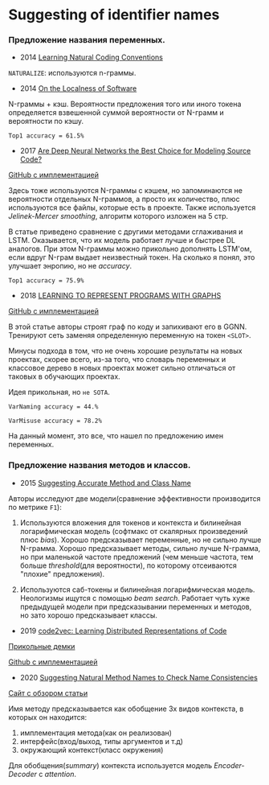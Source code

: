 # Suggesting of identifier names

### Предложение названия переменных.

- 2014 [Learning Natural Coding Conventions](https://www.researchgate.net/profile/Earl_Barr/publication/260250447_Learning_Natural_Coding_Conventions/links/0c96053abd4a775a80000000/Learning-Natural-Coding-Conventions.pdf)

`NATURALIZE`: используются n-граммы.

- 2014 [On the Localness of Software](http://zptu.net/papers/fse2014_localness.pdf)

N-граммы + кэш. Вероятности предложения того или иного токена определяется взвешенной суммой вероятности от N-грамм и вероятности по кэшу.

`Top1 accuracy = 61.5%`

- 2017 [Are Deep Neural Networks the Best Choice for Modeling Source Code?](https://vhellendoorn.github.io/PDF/fse2017.pdf)

[GitHub с имплементацией](https://github.com/SLP-team/SLP-Core/tree/master/FSE'17%20Replication)

Здесь тоже используются N-граммы с кэшем, но запоминаются не вероятности отдельных N-граммов, а просто их количество, плюс используются все файлы, которые есть в проекте. Также используется *Jelinek-Mercer smoothing*, алгоритм которого изложен на 5 стр.

В статье приведено сравнение с другими методами сглаживания и LSTM. Оказывается, что их модель работает лучше и быстрее DL аналогов. При этом N-граммы можно прикольно дополнять LSTM'ом, если вдруг N-грам выдает неизвестный токен. На сколько я понял, это улучшает энропию, но не *accuracy*.

`Top1 accuracy = 75.9%`

- 2018 [LEARNING TO REPRESENT PROGRAMS WITH GRAPHS](https://arxiv.org/pdf/1711.00740.pdf)

[GitHub с имплементацией](https://github.com/Microsoft/gated-graph-neural-network-samples)

В этой статье авторы строят граф по коду и запихивают его в GGNN. Тренируют сеть заменяя определенную переменную на токен `<SLOT>`.

Минусы подхода в том, что не очень хорошие результаты на новых проектах, скорее всего, из-за того, что словарь переменных и классовое дерево в новых проектах может сильно отличаться от таковых в обучающих проектах.

Идея прикольная, но `не SOTA`.

`VarNaming accuracy = 44.%`

`VarMisuse accuracy = 78.2%`

На данный момент, это все, что нашел по предложению имен переменных.

### Предложение названия методов и классов.

- 2015 [Suggesting Accurate Method and Class Name](https://www.research.ed.ac.uk/portal/files/23088913/accurate_method_and_class.pdf)

Авторы исследуют две модели(сравнение эффективности производится по метрике `F1`):

1) Используются вложения для токенов и контекста и билинейная логарифмическая модель (софтмакс от скалярных произведений плюс *bias*). Хорошо предсказывает переменные, но не сильно лучше N-грамма. Хорошо предсказывает методы, сильно лучше N-грамма, но при маленькой частоте предложений (чем меньше частота, тем больше *threshold*(для вероятности), по которому отсеиваются "плохие" предложения).

2) Используются саб-токены и билинейная логарифмическая модель. Неологизмы ищутся с помощью *beam search*. Работает чуть хуже предыдущей модели при предсказывании переменных и методов, но зато хорошо предсказывает классы.

- 2019 [code2vec: Learning Distributed Representations of Code](https://dl.acm.org/doi/pdf/10.1145/3290353)

[Прикольные демки](http://code2vec.org/)

[Github с имплементацией](https://github.com/tech-srl/code2vec)

- 2020 [Suggesting Natural Method Names to Check Name Consistencies](https://sonvnguyen.github.io/publications/icse20-final.pdf)

[Сайт с обзором статьи](https://sonvnguyen.github.io/mnire/)

Имя методу предсказывается как обобщение 3х видов контекста, в которых он находится:
1) имплементация метода(как он реализован)
2) интерфейс(вход/выход, типы аргументов и т.д)
3) окружающий контекст(класс окружения)

Для обобщения(*summary*) контекста используется модель *Encoder-Decoder* с *attention*.
